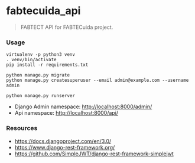 # fabtecuida_api

> FABTECT API for FABTECuida project.

### Usage

```
virtualenv -p python3 venv
. venv/bin/activate
pip install -r requirements.txt

python manage.py migrate
python manage.py createsuperuser --email admin@example.com --username admin

python manage.py runserver
```

* Django Admin namespace: [http://localhost:8000/admin/](http://localhost:8000/admin/)
* Api namespace: [http://localhost:8000/api/](http://localhost:8000/api/)

### Resources

* https://docs.djangoproject.com/en/3.0/
* https://www.django-rest-framework.org/
* https://github.com/SimpleJWT/django-rest-framework-simplejwt
